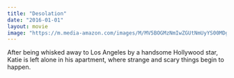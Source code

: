 ```yaml
---
title: "Desolation"
date: "2016-01-01"
layout: movie
image: "https://m.media-amazon.com/images/M/MV5BOGMzNmIwZGUtNmUyYS00MDg5LThiYmMtNTc1MDBkMDFjMDA0XkEyXkFqcGdeQXVyMzk2NDg0Mg@@._V1_SX300.jpg"
---
```


After being whisked away to Los Angeles by a handsome Hollywood star, Katie is left alone in his apartment, where strange and scary things begin to happen.
